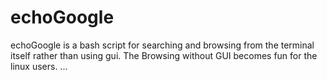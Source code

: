 # echoGoogle
echoGoogle is a bash script for searching and browsing from the terminal itself rather than using gui.
The Browsing without GUI becomes fun for the linux users.
...
